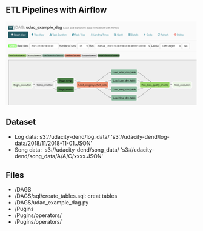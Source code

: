 ## ETL Pipelines with Airflow
![This is an image](https://github.com/viviankaun/Airflow/blob/main/project/img/GraphView01.png)

## Dataset 
- Log data:  s3://udacity-dend/log_data/ 
        's3://udacity-dend/log-data/2018/11/2018-11-01.JSON'
- Song data:  s3://udacity-dend/song_data/
       's3://udacity-dend/song_data/A/A/C/xxxx.JSON'

## Files 
- /DAGS
- /DAGS/sql/create_tables.sql: creat tables 
- /DAGS/udac_example_dag.py 
- /Pugins
- /Pugins/operators/ 
- /Pugins/operators/ 



